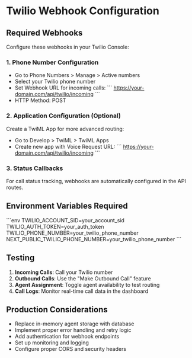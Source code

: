 # Twilio Webhook Configuration

## Required Webhooks

Configure these webhooks in your Twilio Console:

### 1. Phone Number Configuration
- Go to Phone Numbers > Manage > Active numbers
- Select your Twilio phone number
- Set Webhook URL for incoming calls:
  \`\`\`
  https://your-domain.com/api/twilio/incoming
  \`\`\`
- HTTP Method: POST

### 2. Application Configuration (Optional)
Create a TwiML App for more advanced routing:
- Go to Develop > TwiML > TwiML Apps
- Create new app with Voice Request URL:
  \`\`\`
  https://your-domain.com/api/twilio/incoming
  \`\`\`

### 3. Status Callbacks
For call status tracking, webhooks are automatically configured in the API routes.

## Environment Variables Required

\`\`\`env
TWILIO_ACCOUNT_SID=your_account_sid
TWILIO_AUTH_TOKEN=your_auth_token
TWILIO_PHONE_NUMBER=your_twilio_phone_number
NEXT_PUBLIC_TWILIO_PHONE_NUMBER=your_twilio_phone_number
\`\`\`

## Testing

1. **Incoming Calls**: Call your Twilio number
2. **Outbound Calls**: Use the "Make Outbound Call" feature
3. **Agent Assignment**: Toggle agent availability to test routing
4. **Call Logs**: Monitor real-time call data in the dashboard

## Production Considerations

- Replace in-memory agent storage with database
- Implement proper error handling and retry logic
- Add authentication for webhook endpoints
- Set up monitoring and logging
- Configure proper CORS and security headers
